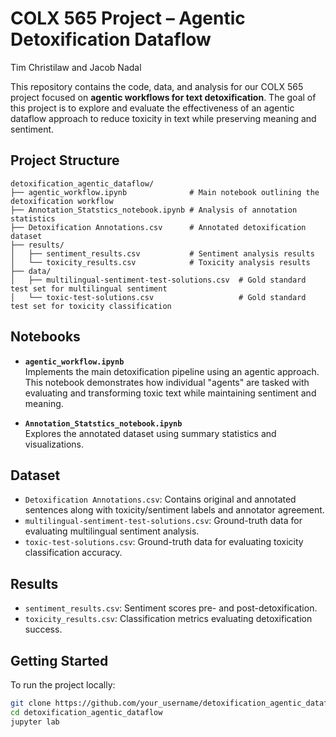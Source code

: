 # COLX 565 Project – Agentic Detoxification Dataflow

Tim Christilaw and Jacob Nadal

This repository contains the code, data, and analysis for our COLX 565 project focused on **agentic workflows for text detoxification**. The goal of this project is to explore and evaluate the effectiveness of an agentic dataflow approach to reduce toxicity in text while preserving meaning and sentiment.

## Project Structure
```plaintext
detoxification_agentic_dataflow/
├── agentic_workflow.ipynb              # Main notebook outlining the detoxification workflow
├── Annotation_Statstics_notebook.ipynb # Analysis of annotation statistics
├── Detoxification Annotations.csv      # Annotated detoxification dataset 
├── results/
│   ├── sentiment_results.csv           # Sentiment analysis results
│   └── toxicity_results.csv            # Toxicity analysis results
├── data/
│   ├── multilingual-sentiment-test-solutions.csv  # Gold standard test set for multilingual sentiment
│   └── toxic-test-solutions.csv                   # Gold standard test set for toxicity classification
```

## Notebooks

- **`agentic_workflow.ipynb`**  
  Implements the main detoxification pipeline using an agentic approach. This notebook demonstrates how individual "agents" are tasked with evaluating and transforming toxic text while maintaining sentiment and meaning.

- **`Annotation_Statstics_notebook.ipynb`**  
  Explores the annotated dataset using summary statistics and visualizations.

## Dataset

- `Detoxification Annotations.csv`: Contains original and annotated sentences along with toxicity/sentiment labels and annotator agreement.
- `multilingual-sentiment-test-solutions.csv`: Ground-truth data for evaluating multilingual sentiment analysis.
- `toxic-test-solutions.csv`: Ground-truth data for evaluating toxicity classification accuracy.

## Results

- `sentiment_results.csv`: Sentiment scores pre- and post-detoxification.
- `toxicity_results.csv`: Classification metrics evaluating detoxification success.

## Getting Started

To run the project locally:

```bash
git clone https://github.com/your_username/detoxification_agentic_dataflow.git
cd detoxification_agentic_dataflow
jupyter lab
